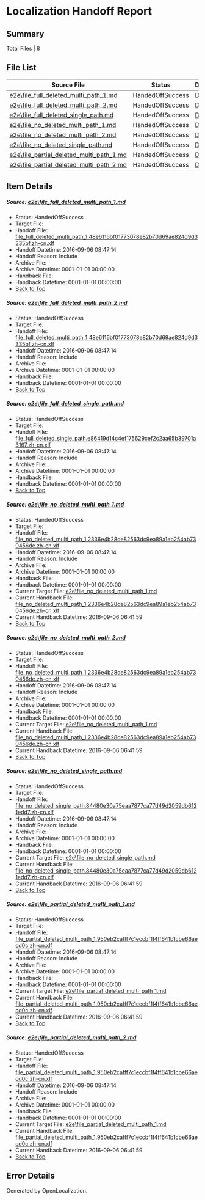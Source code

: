 # <a name='report-top'></a> Localization Handoff Report

## Summary
 Total Files | 8

## File List
 Source File | Status | Details 
 ----------- | ------ | ------- 
 [e2e\file_full_deleted_multi_path_1.md](https://github.com/OpenLocalizationTestOrg/ol-test0/blob/adb98f9df9147b086a7fc5b6d47ecd3820438f37/e2e/file_full_deleted_multi_path_1.md) | HandedOffSuccess | [Details](#eb15f5a3369be4c6a06922b5ed6543c36ad0da381)
 [e2e\file_full_deleted_multi_path_2.md](https://github.com/OpenLocalizationTestOrg/ol-test0/blob/adb98f9df9147b086a7fc5b6d47ecd3820438f37/e2e/file_full_deleted_multi_path_2.md) | HandedOffSuccess | [Details](#eb15f5a3369be4c6a06922b5ed6543c36ad0da382)
 [e2e\file_full_deleted_single_path.md](https://github.com/OpenLocalizationTestOrg/ol-test0/blob/adb98f9df9147b086a7fc5b6d47ecd3820438f37/e2e/file_full_deleted_single_path.md) | HandedOffSuccess | [Details](#76881185153a10a0c238a1b00cd5007f061b8b7d3)
 [e2e\file_no_deleted_multi_path_1.md](https://github.com/OpenLocalizationTestOrg/ol-test0/blob/adb98f9df9147b086a7fc5b6d47ecd3820438f37/e2e/file_no_deleted_multi_path_1.md) | HandedOffSuccess | [Details](#78a8983ce959ce44465239291da9b9fbf2e9c0344)
 [e2e\file_no_deleted_multi_path_2.md](https://github.com/OpenLocalizationTestOrg/ol-test0/blob/adb98f9df9147b086a7fc5b6d47ecd3820438f37/e2e/file_no_deleted_multi_path_2.md) | HandedOffSuccess | [Details](#78a8983ce959ce44465239291da9b9fbf2e9c0345)
 [e2e\file_no_deleted_single_path.md](https://github.com/OpenLocalizationTestOrg/ol-test0/blob/adb98f9df9147b086a7fc5b6d47ecd3820438f37/e2e/file_no_deleted_single_path.md) | HandedOffSuccess | [Details](#7d17417086b4aa672689be958808e6321cf0adcf6)
 [e2e\file_partial_deleted_multi_path_1.md](https://github.com/OpenLocalizationTestOrg/ol-test0/blob/adb98f9df9147b086a7fc5b6d47ecd3820438f37/e2e/file_partial_deleted_multi_path_1.md) | HandedOffSuccess | [Details](#bd9035287308413230fa3d0b9becd5c303cd252f7)
 [e2e\file_partial_deleted_multi_path_2.md](https://github.com/OpenLocalizationTestOrg/ol-test0/blob/adb98f9df9147b086a7fc5b6d47ecd3820438f37/e2e/file_partial_deleted_multi_path_2.md) | HandedOffSuccess | [Details](#bd9035287308413230fa3d0b9becd5c303cd252f8)

## Item Details
##### <a name='eb15f5a3369be4c6a06922b5ed6543c36ad0da381'></a> Source: [e2e\file_full_deleted_multi_path_1.md](https://github.com/OpenLocalizationTestOrg/ol-test0/blob/adb98f9df9147b086a7fc5b6d47ecd3820438f37/e2e/file_full_deleted_multi_path_1.md)
* Status: HandedOffSuccess
* Target File: 
* Handoff File: [file_full_deleted_multi_path_1.48e6116bf01773078e82b70d69ae824d9d3335bf.zh-cn.xlf](https://github.com/OpenLocalizationTestOrg/ol-test0-handoff/blob/fe6afc967cd36f38ff832e07b9f5bc5f42c9bd4b/ol-handoff/OpenLocalizationTestOrg/ol-test0-zhcn/ci/mt/file_full_deleted_multi_path_1.48e6116bf01773078e82b70d69ae824d9d3335bf.zh-cn.xlf)
* Handoff Datetime: 2016-09-06 08:47:14
* Handoff Reason: Include
* Archive File: 
* Archive Datetime: 0001-01-01 00:00:00
* Handback File: 
* Handback Datetime: 0001-01-01 00:00:00
* [Back to Top](#report-top)

##### <a name='eb15f5a3369be4c6a06922b5ed6543c36ad0da382'></a> Source: [e2e\file_full_deleted_multi_path_2.md](https://github.com/OpenLocalizationTestOrg/ol-test0/blob/adb98f9df9147b086a7fc5b6d47ecd3820438f37/e2e/file_full_deleted_multi_path_2.md)
* Status: HandedOffSuccess
* Target File: 
* Handoff File: [file_full_deleted_multi_path_1.48e6116bf01773078e82b70d69ae824d9d3335bf.zh-cn.xlf](https://github.com/OpenLocalizationTestOrg/ol-test0-handoff/blob/fe6afc967cd36f38ff832e07b9f5bc5f42c9bd4b/ol-handoff/OpenLocalizationTestOrg/ol-test0-zhcn/ci/mt/file_full_deleted_multi_path_1.48e6116bf01773078e82b70d69ae824d9d3335bf.zh-cn.xlf)
* Handoff Datetime: 2016-09-06 08:47:14
* Handoff Reason: Include
* Archive File: 
* Archive Datetime: 0001-01-01 00:00:00
* Handback File: 
* Handback Datetime: 0001-01-01 00:00:00
* [Back to Top](#report-top)

##### <a name='76881185153a10a0c238a1b00cd5007f061b8b7d3'></a> Source: [e2e\file_full_deleted_single_path.md](https://github.com/OpenLocalizationTestOrg/ol-test0/blob/adb98f9df9147b086a7fc5b6d47ecd3820438f37/e2e/file_full_deleted_single_path.md)
* Status: HandedOffSuccess
* Target File: 
* Handoff File: [file_full_deleted_single_path.e86419d14c4ef175629cef2c2aa65b39701a3167.zh-cn.xlf](https://github.com/OpenLocalizationTestOrg/ol-test0-handoff/blob/fe6afc967cd36f38ff832e07b9f5bc5f42c9bd4b/ol-handoff/OpenLocalizationTestOrg/ol-test0-zhcn/ci/mt/file_full_deleted_single_path.e86419d14c4ef175629cef2c2aa65b39701a3167.zh-cn.xlf)
* Handoff Datetime: 2016-09-06 08:47:14
* Handoff Reason: Include
* Archive File: 
* Archive Datetime: 0001-01-01 00:00:00
* Handback File: 
* Handback Datetime: 0001-01-01 00:00:00
* [Back to Top](#report-top)

##### <a name='78a8983ce959ce44465239291da9b9fbf2e9c0344'></a> Source: [e2e\file_no_deleted_multi_path_1.md](https://github.com/OpenLocalizationTestOrg/ol-test0/blob/adb98f9df9147b086a7fc5b6d47ecd3820438f37/e2e/file_no_deleted_multi_path_1.md)
* Status: HandedOffSuccess
* Target File: 
* Handoff File: [file_no_deleted_multi_path_1.2336e4b28de82563dc9ea89a1eb254ab730456de.zh-cn.xlf](https://github.com/OpenLocalizationTestOrg/ol-test0-handoff/blob/fe6afc967cd36f38ff832e07b9f5bc5f42c9bd4b/ol-handoff/OpenLocalizationTestOrg/ol-test0-zhcn/ci/mt/file_no_deleted_multi_path_1.2336e4b28de82563dc9ea89a1eb254ab730456de.zh-cn.xlf)
* Handoff Datetime: 2016-09-06 08:47:14
* Handoff Reason: Include
* Archive File: 
* Archive Datetime: 0001-01-01 00:00:00
* Handback File: 
* Handback Datetime: 0001-01-01 00:00:00
* Current Target File: [e2e\file_no_deleted_multi_path_1.md](https://github.com/OpenLocalizationTestOrg/ol-test0-zhcn/blob/8859c2485bb57450b6660e2232f86bae719eed3f/e2e/file_no_deleted_multi_path_1.md)
* Current Handback File: [file_no_deleted_multi_path_1.2336e4b28de82563dc9ea89a1eb254ab730456de.zh-cn.xlf](https://github.com/OpenLocalizationTestOrg/ol-test0-handback/blob/3aaa6329640e3e25d6c23453f69e407b45ba6c6e/ol-handback/OpenLocalizationTestOrg/ol-test0-zhcn/ci/mt/file_no_deleted_multi_path_1.2336e4b28de82563dc9ea89a1eb254ab730456de.zh-cn.xlf)
* Current Handback Datetime: 2016-09-06 06:41:59
* [Back to Top](#report-top)

##### <a name='78a8983ce959ce44465239291da9b9fbf2e9c0345'></a> Source: [e2e\file_no_deleted_multi_path_2.md](https://github.com/OpenLocalizationTestOrg/ol-test0/blob/adb98f9df9147b086a7fc5b6d47ecd3820438f37/e2e/file_no_deleted_multi_path_2.md)
* Status: HandedOffSuccess
* Target File: 
* Handoff File: [file_no_deleted_multi_path_1.2336e4b28de82563dc9ea89a1eb254ab730456de.zh-cn.xlf](https://github.com/OpenLocalizationTestOrg/ol-test0-handoff/blob/fe6afc967cd36f38ff832e07b9f5bc5f42c9bd4b/ol-handoff/OpenLocalizationTestOrg/ol-test0-zhcn/ci/mt/file_no_deleted_multi_path_1.2336e4b28de82563dc9ea89a1eb254ab730456de.zh-cn.xlf)
* Handoff Datetime: 2016-09-06 08:47:14
* Handoff Reason: Include
* Archive File: 
* Archive Datetime: 0001-01-01 00:00:00
* Handback File: 
* Handback Datetime: 0001-01-01 00:00:00
* Current Target File: [e2e\file_no_deleted_multi_path_1.md](https://github.com/OpenLocalizationTestOrg/ol-test0-zhcn/blob/8859c2485bb57450b6660e2232f86bae719eed3f/e2e/file_no_deleted_multi_path_1.md)
* Current Handback File: [file_no_deleted_multi_path_1.2336e4b28de82563dc9ea89a1eb254ab730456de.zh-cn.xlf](https://github.com/OpenLocalizationTestOrg/ol-test0-handback/blob/3aaa6329640e3e25d6c23453f69e407b45ba6c6e/ol-handback/OpenLocalizationTestOrg/ol-test0-zhcn/ci/mt/file_no_deleted_multi_path_1.2336e4b28de82563dc9ea89a1eb254ab730456de.zh-cn.xlf)
* Current Handback Datetime: 2016-09-06 06:41:59
* [Back to Top](#report-top)

##### <a name='7d17417086b4aa672689be958808e6321cf0adcf6'></a> Source: [e2e\file_no_deleted_single_path.md](https://github.com/OpenLocalizationTestOrg/ol-test0/blob/adb98f9df9147b086a7fc5b6d47ecd3820438f37/e2e/file_no_deleted_single_path.md)
* Status: HandedOffSuccess
* Target File: 
* Handoff File: [file_no_deleted_single_path.84480e30a75eaa7877ca77d49d2059db6121edd7.zh-cn.xlf](https://github.com/OpenLocalizationTestOrg/ol-test0-handoff/blob/fe6afc967cd36f38ff832e07b9f5bc5f42c9bd4b/ol-handoff/OpenLocalizationTestOrg/ol-test0-zhcn/ci/mt/file_no_deleted_single_path.84480e30a75eaa7877ca77d49d2059db6121edd7.zh-cn.xlf)
* Handoff Datetime: 2016-09-06 08:47:14
* Handoff Reason: Include
* Archive File: 
* Archive Datetime: 0001-01-01 00:00:00
* Handback File: 
* Handback Datetime: 0001-01-01 00:00:00
* Current Target File: [e2e\file_no_deleted_single_path.md](https://github.com/OpenLocalizationTestOrg/ol-test0-zhcn/blob/8859c2485bb57450b6660e2232f86bae719eed3f/e2e/file_no_deleted_single_path.md)
* Current Handback File: [file_no_deleted_single_path.84480e30a75eaa7877ca77d49d2059db6121edd7.zh-cn.xlf](https://github.com/OpenLocalizationTestOrg/ol-test0-handback/blob/3aaa6329640e3e25d6c23453f69e407b45ba6c6e/ol-handback/OpenLocalizationTestOrg/ol-test0-zhcn/ci/mt/file_no_deleted_single_path.84480e30a75eaa7877ca77d49d2059db6121edd7.zh-cn.xlf)
* Current Handback Datetime: 2016-09-06 06:41:59
* [Back to Top](#report-top)

##### <a name='bd9035287308413230fa3d0b9becd5c303cd252f7'></a> Source: [e2e\file_partial_deleted_multi_path_1.md](https://github.com/OpenLocalizationTestOrg/ol-test0/blob/adb98f9df9147b086a7fc5b6d47ecd3820438f37/e2e/file_partial_deleted_multi_path_1.md)
* Status: HandedOffSuccess
* Target File: 
* Handoff File: [file_partial_deleted_multi_path_1.950eb2cafff7c1eccbf1f4ff641b1cbe66aecd0c.zh-cn.xlf](https://github.com/OpenLocalizationTestOrg/ol-test0-handoff/blob/fe6afc967cd36f38ff832e07b9f5bc5f42c9bd4b/ol-handoff/OpenLocalizationTestOrg/ol-test0-zhcn/ci/mt/file_partial_deleted_multi_path_1.950eb2cafff7c1eccbf1f4ff641b1cbe66aecd0c.zh-cn.xlf)
* Handoff Datetime: 2016-09-06 08:47:14
* Handoff Reason: Include
* Archive File: 
* Archive Datetime: 0001-01-01 00:00:00
* Handback File: 
* Handback Datetime: 0001-01-01 00:00:00
* Current Target File: [e2e\file_partial_deleted_multi_path_1.md](https://github.com/OpenLocalizationTestOrg/ol-test0-zhcn/blob/8859c2485bb57450b6660e2232f86bae719eed3f/e2e/file_partial_deleted_multi_path_1.md)
* Current Handback File: [file_partial_deleted_multi_path_1.950eb2cafff7c1eccbf1f4ff641b1cbe66aecd0c.zh-cn.xlf](https://github.com/OpenLocalizationTestOrg/ol-test0-handback/blob/3aaa6329640e3e25d6c23453f69e407b45ba6c6e/ol-handback/OpenLocalizationTestOrg/ol-test0-zhcn/ci/mt/file_partial_deleted_multi_path_1.950eb2cafff7c1eccbf1f4ff641b1cbe66aecd0c.zh-cn.xlf)
* Current Handback Datetime: 2016-09-06 06:41:59
* [Back to Top](#report-top)

##### <a name='bd9035287308413230fa3d0b9becd5c303cd252f8'></a> Source: [e2e\file_partial_deleted_multi_path_2.md](https://github.com/OpenLocalizationTestOrg/ol-test0/blob/adb98f9df9147b086a7fc5b6d47ecd3820438f37/e2e/file_partial_deleted_multi_path_2.md)
* Status: HandedOffSuccess
* Target File: 
* Handoff File: [file_partial_deleted_multi_path_1.950eb2cafff7c1eccbf1f4ff641b1cbe66aecd0c.zh-cn.xlf](https://github.com/OpenLocalizationTestOrg/ol-test0-handoff/blob/fe6afc967cd36f38ff832e07b9f5bc5f42c9bd4b/ol-handoff/OpenLocalizationTestOrg/ol-test0-zhcn/ci/mt/file_partial_deleted_multi_path_1.950eb2cafff7c1eccbf1f4ff641b1cbe66aecd0c.zh-cn.xlf)
* Handoff Datetime: 2016-09-06 08:47:14
* Handoff Reason: Include
* Archive File: 
* Archive Datetime: 0001-01-01 00:00:00
* Handback File: 
* Handback Datetime: 0001-01-01 00:00:00
* Current Target File: [e2e\file_partial_deleted_multi_path_1.md](https://github.com/OpenLocalizationTestOrg/ol-test0-zhcn/blob/8859c2485bb57450b6660e2232f86bae719eed3f/e2e/file_partial_deleted_multi_path_1.md)
* Current Handback File: [file_partial_deleted_multi_path_1.950eb2cafff7c1eccbf1f4ff641b1cbe66aecd0c.zh-cn.xlf](https://github.com/OpenLocalizationTestOrg/ol-test0-handback/blob/3aaa6329640e3e25d6c23453f69e407b45ba6c6e/ol-handback/OpenLocalizationTestOrg/ol-test0-zhcn/ci/mt/file_partial_deleted_multi_path_1.950eb2cafff7c1eccbf1f4ff641b1cbe66aecd0c.zh-cn.xlf)
* Current Handback Datetime: 2016-09-06 06:41:59
* [Back to Top](#report-top)


## Error Details

Generated by OpenLocalization.
